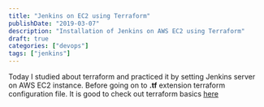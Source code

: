 ```yaml
---
title: "Jenkins on EC2 using Terraform"
publishDate: "2019-03-07"
description: "Installation of Jenkins on AWS EC2 using Terraform"
draft: true
categories: ["devops"]
tags: ["jenkins"]
---
```


Today I studied about terraform and practiced it by setting Jenkins server on AWS EC2 instance.
Before going on to **.tf** extension terraform configuration file. It is good to check out terraform basics [here][terraform-docs]

[terraform-docs]: https://terraform.io/docs
